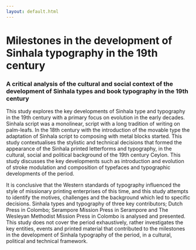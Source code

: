 ```yaml
---
layout: default.html
---
```



# Milestones in the development of Sinhala typography in the 19th century

### A critical analysis of the cultural and social context of the development of Sinhala types and book typography in the 19th century



This study explores the key developments of Sinhala type and typography   in the 19th century with a primary focus on evolution in the early decades. Sinhala script was a monolinear, script with a long tradition of writing on palm-leafs. In the 18th century with the introduction of the movable type the adaptation of Sinhala script to composing with metal blocks started. This study contextualises the stylistic and technical decisions that formed the appearance of the Sinhala printed letterforms and typography, in the cultural, social and political background of the 19th century Ceylon. This study discusses the key developments such as introduction and evolution of stroke modulation and composition of typefaces and typographic developments of the period.

It is conclusive that the Western standards of typography influenced the style of missionary printing enterprises of this time, and this study attempts to identify the motives, challenges and the background which led to specific decisions. Sinhala types and typography of three key contributors; Dutch Press in Colombo; Serampore Mission Press in Serampore and The Wesleyan Methodist Mission Press in Colombo is analysed and presented. This study does not cover the period exhaustively, rather investigates the key entities, events and printed material that contributed to the milestones in the development of Sinhala typography of the period, in a cultural, political and technical framework.
